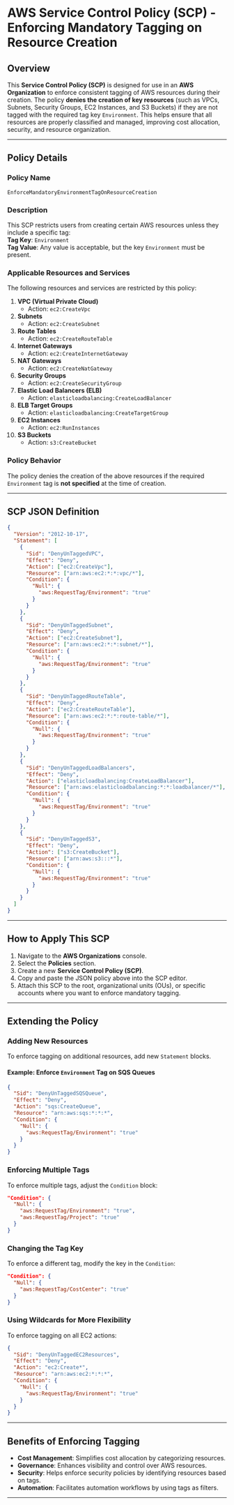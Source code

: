 # AWS Service Control Policy (SCP) - Enforcing Mandatory Tagging on Resource Creation

## Overview
This **Service Control Policy (SCP)** is designed for use in an **AWS Organization** to enforce consistent tagging of AWS resources during their creation. The policy **denies the creation of key resources** (such as VPCs, Subnets, Security Groups, EC2 Instances, and S3 Buckets) if they are not tagged with the required tag key `Environment`. This helps ensure that all resources are properly classified and managed, improving cost allocation, security, and resource organization.

---

## Policy Details

### Policy Name
`EnforceMandatoryEnvironmentTagOnResourceCreation`

### Description
This SCP restricts users from creating certain AWS resources unless they include a specific tag:  
**Tag Key**: `Environment`  
**Tag Value**: Any value is acceptable, but the key `Environment` must be present.

### Applicable Resources and Services
The following resources and services are restricted by this policy:

1. **VPC (Virtual Private Cloud)**
   - Action: `ec2:CreateVpc`
2. **Subnets**
   - Action: `ec2:CreateSubnet`
3. **Route Tables**
   - Action: `ec2:CreateRouteTable`
4. **Internet Gateways**
   - Action: `ec2:CreateInternetGateway`
5. **NAT Gateways**
   - Action: `ec2:CreateNatGateway`
6. **Security Groups**
   - Action: `ec2:CreateSecurityGroup`
7. **Elastic Load Balancers (ELB)**
   - Action: `elasticloadbalancing:CreateLoadBalancer`
8. **ELB Target Groups**
   - Action: `elasticloadbalancing:CreateTargetGroup`
9. **EC2 Instances**
   - Action: `ec2:RunInstances`
10. **S3 Buckets**
    - Action: `s3:CreateBucket`

### Policy Behavior
The policy denies the creation of the above resources if the required `Environment` tag is **not specified** at the time of creation.

---

## SCP JSON Definition

```json
{
  "Version": "2012-10-17",
  "Statement": [
    {
      "Sid": "DenyUnTaggedVPC",
      "Effect": "Deny",
      "Action": ["ec2:CreateVpc"],
      "Resource": ["arn:aws:ec2:*:*:vpc/*"],
      "Condition": {
        "Null": {
          "aws:RequestTag/Environment": "true"
        }
      }
    },
    {
      "Sid": "DenyUnTaggedSubnet",
      "Effect": "Deny",
      "Action": ["ec2:CreateSubnet"],
      "Resource": ["arn:aws:ec2:*:*:subnet/*"],
      "Condition": {
        "Null": {
          "aws:RequestTag/Environment": "true"
        }
      }
    },
    {
      "Sid": "DenyUnTaggedRouteTable",
      "Effect": "Deny",
      "Action": ["ec2:CreateRouteTable"],
      "Resource": ["arn:aws:ec2:*:*:route-table/*"],
      "Condition": {
        "Null": {
          "aws:RequestTag/Environment": "true"
        }
      }
    },
    {
      "Sid": "DenyUnTaggedLoadBalancers",
      "Effect": "Deny",
      "Action": ["elasticloadbalancing:CreateLoadBalancer"],
      "Resource": ["arn:aws:elasticloadbalancing:*:*:loadbalancer/*"],
      "Condition": {
        "Null": {
          "aws:RequestTag/Environment": "true"
        }
      }
    },
    {
      "Sid": "DenyUnTaggedS3",
      "Effect": "Deny",
      "Action": ["s3:CreateBucket"],
      "Resource": ["arn:aws:s3:::*"],
      "Condition": {
        "Null": {
          "aws:RequestTag/Environment": "true"
        }
      }
    }
  ]
}
```

---

## How to Apply This SCP

1. Navigate to the **AWS Organizations** console.
2. Select the **Policies** section.
3. Create a new **Service Control Policy (SCP)**.
4. Copy and paste the JSON policy above into the SCP editor.
5. Attach this SCP to the root, organizational units (OUs), or specific accounts where you want to enforce mandatory tagging.

---

## Extending the Policy

### Adding New Resources
To enforce tagging on additional resources, add new `Statement` blocks.

#### Example: Enforce `Environment` Tag on SQS Queues
```json
{
  "Sid": "DenyUnTaggedSQSQueue",
  "Effect": "Deny",
  "Action": "sqs:CreateQueue",
  "Resource": "arn:aws:sqs:*:*:*",
  "Condition": {
    "Null": {
      "aws:RequestTag/Environment": "true"
    }
  }
}
```

### Enforcing Multiple Tags
To enforce multiple tags, adjust the `Condition` block:

```json
"Condition": {
  "Null": {
    "aws:RequestTag/Environment": "true",
    "aws:RequestTag/Project": "true"
  }
}
```
### Changing the Tag Key
To enforce a different tag, modify the key in the `Condition`:

```json
"Condition": {
  "Null": {
    "aws:RequestTag/CostCenter": "true"
  }
}
```

### Using Wildcards for More Flexibility
To enforce tagging on all EC2 actions:

```json
{
  "Sid": "DenyUnTaggedEC2Resources",
  "Effect": "Deny",
  "Action": "ec2:Create*",
  "Resource": "arn:aws:ec2:*:*:*",
  "Condition": {
    "Null": {
      "aws:RequestTag/Environment": "true"
    }
  }
}
```

---

## Benefits of Enforcing Tagging
- **Cost Management**: Simplifies cost allocation by categorizing resources.
- **Governance**: Enhances visibility and control over AWS resources.
- **Security**: Helps enforce security policies by identifying resources based on tags.
- **Automation**: Facilitates automation workflows by using tags as filters.

---
